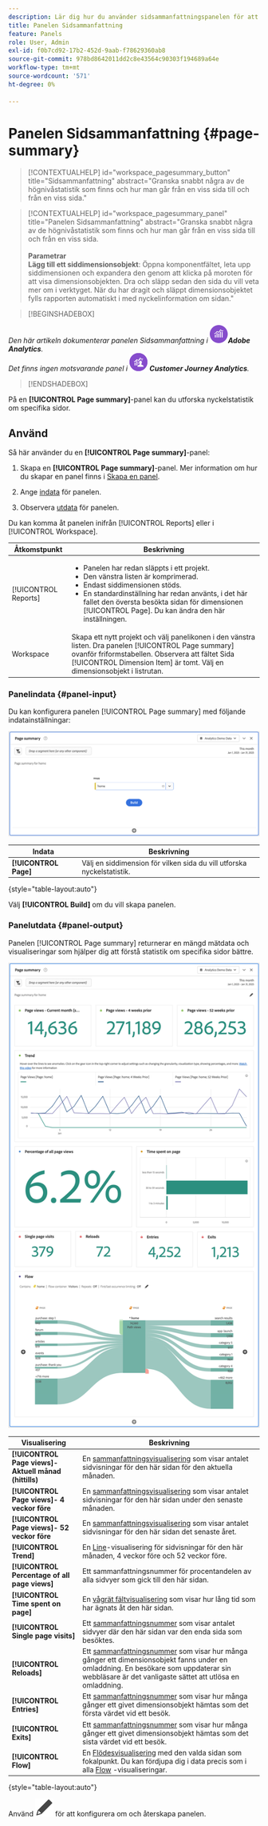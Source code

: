 ```yaml
---
description: Lär dig hur du använder sidsammanfattningspanelen för att visa sammanfattningsinformation för en markerad sida.
title: Panelen Sidsammanfattning
feature: Panels
role: User, Admin
exl-id: f0b7cd92-17b2-452d-9aab-f78629360ab8
source-git-commit: 978bd8642011dd2c8e43564c90303f194689a64e
workflow-type: tm+mt
source-wordcount: '571'
ht-degree: 0%

---
```


# Panelen Sidsammanfattning {#page-summary}

<!-- markdownlint-disable MD034 -->

>[!CONTEXTUALHELP]
>id="workspace_pagesummary_button"
>title="Sidsammanfattning"
>abstract="Granska snabbt några av de högnivåstatistik som finns och hur man går från en viss sida till och från en viss sida."

<!-- markdownlint-enable MD034 -->

<!-- markdownlint-disable MD034 -->

>[!CONTEXTUALHELP]
>id="workspace_pagesummary_panel"
>title="Panelen Sidsammanfattning"
>abstract="Granska snabbt några av de högnivåstatistik som finns och hur man går från en viss sida till och från en viss sida.<br/><br/>**Parametrar &#x200B;**<br/>**Lägg till ett siddimensionsobjekt**: Öppna komponentfältet, leta upp siddimensionen och expandera den genom att klicka på moroten för att visa dimensionsobjekten. Dra och släpp sedan den sida du vill veta mer om i verktyget. När du har dragit och släppt dimensionsobjektet fylls rapporten automatiskt i med nyckelinformation om sidan."

<!-- markdownlint-enable MD034 -->


>[!BEGINSHADEBOX]

_Den här artikeln dokumenterar panelen Sidsammanfattning i_ ![AdobeAnalytics](/help/assets/icons/AdobeAnalytics.svg) _&#x200B;**Adobe Analytics**._<br/>_Det finns ingen motsvarande panel i_ ![CustomerJourneyAnalytics](/help/assets/icons/CustomerJourneyAnalytics.svg) _&#x200B;**Customer Journey Analytics**._

>[!ENDSHADEBOX]

På en **[!UICONTROL Page summary]**-panel kan du utforska nyckelstatistik om specifika sidor.

## Använd

Så här använder du en **[!UICONTROL Page summary]**-panel:

1. Skapa en **[!UICONTROL Page summary]**-panel. Mer information om hur du skapar en panel finns i [Skapa en panel](panels.md#create-a-panel).

1. Ange [indata](#panel-input) för panelen.

1. Observera [utdata](#panel-output) för panelen.



Du kan komma åt panelen inifrån [!UICONTROL Reports] eller i [!UICONTROL Workspace].

| Åtkomstpunkt | Beskrivning |
| --- | --- |
| [!UICONTROL Reports] | <ul><li>Panelen har redan släppts i ett projekt.</li><li>Den vänstra listen är komprimerad.</li><li>Endast siddimensionen stöds.</li><li>En standardinställning har redan använts, i det här fallet den översta besökta sidan för dimensionen [!UICONTROL Page]. Du kan ändra den här inställningen.</li></ul> |
| Workspace | Skapa ett nytt projekt och välj panelikonen i den vänstra listen. Dra panelen [!UICONTROL Page summary] ovanför friformstabellen. Observera att fältet Sida [!UICONTROL Dimension Item] är tomt. Välj en dimensionsobjekt i listrutan. |

### Panelindata {#panel-input}

Du kan konfigurera panelen [!UICONTROL Page summary] med följande indatainställningar:

![Sammanfattning av sidindata](assets/page-summary-input.png)

| Indata | Beskrivning |
| --- | --- |
| **[!UICONTROL Page]** | Välj en siddimension för vilken sida du vill utforska nyckelstatistik. |

{style="table-layout:auto"}


Välj **[!UICONTROL Build]** om du vill skapa panelen.

### Panelutdata {#panel-output}

Panelen [!UICONTROL Page summary] returnerar en mängd mätdata och visualiseringar som hjälper dig att förstå statistik om specifika sidor bättre.

![Panelen Sidsammanfattning](assets/page-summary-output.png)

| Visualisering | Beskrivning |
| --- | --- |
| **[!UICONTROL Page views]- Aktuell månad (hittills)** | En [sammanfattningsvisualisering](/help/analyze/analysis-workspace/visualizations/summary-number-change.md) som visar antalet sidvisningar för den här sidan för den aktuella månaden. |
| **[!UICONTROL Page views]- 4 veckor före** | En [sammanfattningsvisualisering](/help/analyze/analysis-workspace/visualizations/summary-number-change.md) som visar antalet sidvisningar för den här sidan under den senaste månaden. |
| **[!UICONTROL Page views]- 52 veckor före** | En [sammanfattningsvisualisering](/help/analyze/analysis-workspace/visualizations/summary-number-change.md) som visar antalet sidvisningar för den här sidan det senaste året. |
| **[!UICONTROL Trend]** | En [Line](/help/analyze/analysis-workspace/visualizations/line.md)-visualisering för sidvisningar för den här månaden, 4 veckor före och 52 veckor före. |
| **[!UICONTROL Percentage of all page views]** | Ett sammanfattningsnummer för procentandelen av alla sidvyer som gick till den här sidan. |
| **[!UICONTROL Time spent on page]** | En [vågrät fältvisualisering](/help/analyze/analysis-workspace/visualizations/horizontal-bar.md) som visar hur lång tid som har ägnats åt den här sidan. |
| **[!UICONTROL Single page visits]** | Ett [sammanfattningsnummer](/help/analyze/analysis-workspace/visualizations/summary-number-change.md) som visar antalet sidvyer där den här sidan var den enda sida som besöktes. |
| **[!UICONTROL Reloads]** | Ett [sammanfattningsnummer](/help/analyze/analysis-workspace/visualizations/summary-number-change.md) som visar hur många gånger ett dimensionsobjekt fanns under en omladdning. En besökare som uppdaterar sin webbläsare är det vanligaste sättet att utlösa en omladdning. |
| **[!UICONTROL Entries]** | Ett [sammanfattningsnummer](/help/analyze/analysis-workspace/visualizations/summary-number-change.md) som visar hur många gånger ett givet dimensionsobjekt hämtas som det första värdet vid ett besök. |
| **[!UICONTROL Exits]** | Ett [sammanfattningsnummer](/help/analyze/analysis-workspace/visualizations/summary-number-change.md) som visar hur många gånger ett givet dimensionsobjekt hämtas som det sista värdet vid ett besök. |
| **[!UICONTROL Flow]** | En [Flödesvisualisering](/help/analyze/analysis-workspace/visualizations/c-flow/flow.md) med den valda sidan som fokalpunkt. Du kan fördjupa dig i data precis som i alla [Flow](/help/analyze/analysis-workspace/visualizations/c-flow/create-flow.md) -visualiseringar. |

{style="table-layout:auto"}

Använd ![Redigera](/help/assets/icons/Edit.svg) för att konfigurera om och återskapa panelen.
